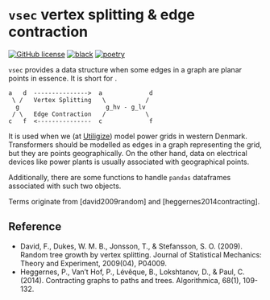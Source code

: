 # `vsec` vertex splitting & edge contraction

[![GitHub license](https://img.shields.io/github/license/edxu96/vsec)](./LICENSE) [![black](https://img.shields.io/badge/code%20style-black-000000.svg)](https://github.com/psf/black) [![poetry](https://img.shields.io/badge/PyPM-poetry-5975aa)](https://python-poetry.org)

`vsec` provides a data structure when some edges in a graph are planar
points in essence. It is short for .

```
a   d  --------------->  a             d
 \ /   Vertex Splitting   \           /
  g                        g_hv - g_lv
 / \   Edge Contraction   /           \
c   f  <---------------  c             f
```

It is used when we (at [Utiligize](https://www.utiligize.com/)) model
power grids in western Denmark. Transformers should be modelled as edges
in a graph representing the grid, but they are points geographically. On
the other hand, data on electrical devices like power plants is usually
associated with geographical points.

Additionally, there are some functions to handle `pandas` dataframes associated
with such two objects.

Terms originate from [david2009random] and [heggernes2014contracting].

## Reference

- David, F., Dukes, W. M. B., Jonsson, T., & Stefansson, S. O. (2009). Random
  tree growth by vertex splitting. Journal of Statistical Mechanics: Theory and
  Experiment, 2009(04), P04009.
- Heggernes, P., Van’t Hof, P., Lévêque, B., Lokshtanov, D., & Paul, C. (2014).
  Contracting graphs to paths and trees. Algorithmica, 68(1), 109-132.
